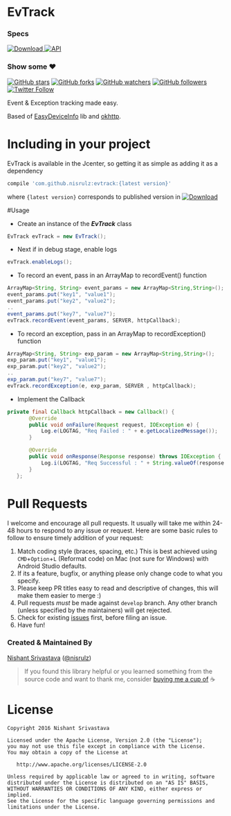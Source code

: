 # EvTrack

### Specs
[ ![Download](https://api.bintray.com/packages/nisrulz/maven/com.github.nisrulz%3Aevtrack/images/download.svg) ](https://bintray.com/nisrulz/maven/com.github.nisrulz%3Aevtrack/_latestVersion) [![API](https://img.shields.io/badge/API-9%2B-orange.svg?style=flat)](https://android-arsenal.com/api?level=9)

### Show some :heart:
[![GitHub stars](https://img.shields.io/github/stars/nisrulz/evtrack.svg?style=social&label=Star)](https://github.com/nisrulz/evtrack) [![GitHub forks](https://img.shields.io/github/forks/nisrulz/evtrack.svg?style=social&label=Fork)](https://github.com/nisrulz/evtrack/fork) [![GitHub watchers](https://img.shields.io/github/watchers/nisrulz/evtrack.svg?style=social&label=Watch)](https://github.com/nisrulz/evtrack) [![GitHub followers](https://img.shields.io/github/followers/nisrulz.svg?style=social&label=Follow)](https://github.com/nisrulz/evtrack)
[![Twitter Follow](https://img.shields.io/twitter/follow/nisrulz.svg?style=social)](https://twitter.com/nisrulz)


Event & Exception tracking made easy.

Based of [EasyDeviceInfo](https://github.com/nisrulz/easydeviceinfo) lib and [okhttp](https://github.com/square/okhttp).

# Including in your project
EvTrack is available in the Jcenter, so getting it as simple as adding it as a dependency
```gradle
compile 'com.github.nisrulz:evtrack:{latest version}'
```
where `{latest version}` corresponds to published version in [ ![Download](https://api.bintray.com/packages/nisrulz/maven/com.github.nisrulz%3Aevtrack/images/download.svg) ](https://bintray.com/nisrulz/maven/com.github.nisrulz%3Aevtrack/_latestVersion)


#Usage
+ Create an instance of the ***EvTrack*** class
```java
EvTrack evTrack = new EvTrack();
```

+ Next if in debug stage, enable logs
```java
evTrack.enableLogs();
```

+ To record an event, pass in an ArrayMap to recordEvent() function
```java
ArrayMap<String, String> event_params = new ArrayMap<String,String>();
event_params.put("key1", "value1");
event_params.put("key2", "value2");
..
event_params.put("key7", "value7");
evTrack.recordEvent(event_params, SERVER, httpCallback);
```

+ To record an exception, pass in an ArrayMap to recordException() function
```java
ArrayMap<String, String> exp_param = new ArrayMap<String,String>();
exp_param.put("key1", "value1");
exp_param.put("key2", "value2");
..
exp_param.put("key7", "value7");
evTrack.recordException(e, exp_param, SERVER , httpCallback);
```
+ Implement the Callback
```java
private final Callback httpCallback = new Callback() {
       @Override
       public void onFailure(Request request, IOException e) {
           Log.e(LOGTAG, "Req Failed : " + e.getLocalizedMessage());
       }

       @Override
       public void onResponse(Response response) throws IOException {
           Log.i(LOGTAG, "Req Successful : " + String.valueOf(response.code()));
       }
   };
```


# Pull Requests
I welcome and encourage all pull requests. It usually will take me within 24-48 hours to respond to any issue or request. Here are some basic rules to follow to ensure timely addition of your request:
  1. Match coding style (braces, spacing, etc.) This is best achieved using `CMD`+`Option`+`L` (Reformat code) on Mac (not sure for Windows) with Android Studio defaults.
  2. If its a feature, bugfix, or anything please only change code to what you specify.
  3. Please keep PR titles easy to read and descriptive of changes, this will make them easier to merge :)
  4. Pull requests _must_ be made against `develop` branch. Any other branch (unless specified by the maintainers) will get rejected.
  5. Check for existing [issues](https://github.com/nisrulz/evtrack/issues) first, before filing an issue.
  6. Have fun!

### Created & Maintained By
[Nishant Srivastava](https://github.com/nisrulz) ([@nisrulz](https://www.twitter.com/nisrulz))

> If you found this library helpful or you learned something from the source code and want to thank me, consider [buying me a cup of](https://www.paypal.me/nisrulz/5) :coffee:

License
=======

    Copyright 2016 Nishant Srivastava

    Licensed under the Apache License, Version 2.0 (the "License");
    you may not use this file except in compliance with the License.
    You may obtain a copy of the License at

       http://www.apache.org/licenses/LICENSE-2.0

    Unless required by applicable law or agreed to in writing, software
    distributed under the License is distributed on an "AS IS" BASIS,
    WITHOUT WARRANTIES OR CONDITIONS OF ANY KIND, either express or implied.
    See the License for the specific language governing permissions and
    limitations under the License.
